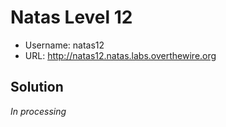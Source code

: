 # Natas Level 12

- Username: natas12
- URL: http://natas12.natas.labs.overthewire.org

## Solution

_In processing_
